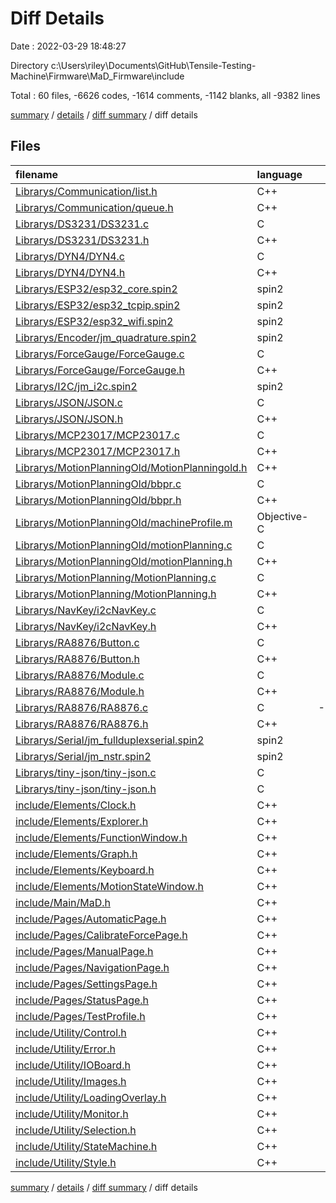 # Diff Details

Date : 2022-03-29 18:48:27

Directory c:\Users\riley\Documents\GitHub\Tensile-Testing-Machine\Firmware\MaD_Firmware\include

Total : 60 files,  -6626 codes, -1614 comments, -1142 blanks, all -9382 lines

[summary](results.md) / [details](details.md) / [diff summary](diff.md) / diff details

## Files
| filename | language | code | comment | blank | total |
| :--- | :--- | ---: | ---: | ---: | ---: |
| [Librarys/Communication/list.h](/Librarys/Communication/list.h) | C++ | -11 | 0 | -2 | -13 |
| [Librarys/Communication/queue.h](/Librarys/Communication/queue.h) | C++ | -7 | 0 | -1 | -8 |
| [Librarys/DS3231/DS3231.c](/Librarys/DS3231/DS3231.c) | C | -111 | -48 | -17 | -176 |
| [Librarys/DS3231/DS3231.h](/Librarys/DS3231/DS3231.h) | C++ | -31 | -4 | -7 | -42 |
| [Librarys/DYN4/DYN4.c](/Librarys/DYN4/DYN4.c) | C | -111 | -39 | -16 | -166 |
| [Librarys/DYN4/DYN4.h](/Librarys/DYN4/DYN4.h) | C++ | -80 | -16 | -16 | -112 |
| [Librarys/ESP32/esp32_core.spin2](/Librarys/ESP32/esp32_core.spin2) | spin2 | -224 | -117 | -35 | -376 |
| [Librarys/ESP32/esp32_tcpip.spin2](/Librarys/ESP32/esp32_tcpip.spin2) | spin2 | -277 | -140 | -38 | -455 |
| [Librarys/ESP32/esp32_wifi.spin2](/Librarys/ESP32/esp32_wifi.spin2) | spin2 | -183 | -82 | -28 | -293 |
| [Librarys/Encoder/jm_quadrature.spin2](/Librarys/Encoder/jm_quadrature.spin2) | spin2 | -55 | -57 | -43 | -155 |
| [Librarys/ForceGauge/ForceGauge.c](/Librarys/ForceGauge/ForceGauge.c) | C | -88 | -18 | -16 | -122 |
| [Librarys/ForceGauge/ForceGauge.h](/Librarys/ForceGauge/ForceGauge.h) | C++ | -23 | 0 | -10 | -33 |
| [Librarys/I2C/jm_i2c.spin2](/Librarys/I2C/jm_i2c.spin2) | spin2 | -180 | -59 | -78 | -317 |
| [Librarys/JSON/JSON.c](/Librarys/JSON/JSON.c) | C | -987 | -49 | -141 | -1,177 |
| [Librarys/JSON/JSON.h](/Librarys/JSON/JSON.h) | C++ | -122 | -2 | -19 | -143 |
| [Librarys/MCP23017/MCP23017.c](/Librarys/MCP23017/MCP23017.c) | C | -132 | -10 | -13 | -155 |
| [Librarys/MCP23017/MCP23017.h](/Librarys/MCP23017/MCP23017.h) | C++ | -31 | -7 | -12 | -50 |
| [Librarys/MotionPlanningOld/MotionPlanningold.h](/Librarys/MotionPlanningOld/MotionPlanningold.h) | C++ | -10 | 0 | -2 | -12 |
| [Librarys/MotionPlanningOld/bbpr.c](/Librarys/MotionPlanningOld/bbpr.c) | C | -253 | -20 | -24 | -297 |
| [Librarys/MotionPlanningOld/bbpr.h](/Librarys/MotionPlanningOld/bbpr.h) | C++ | -11 | -46 | -6 | -63 |
| [Librarys/MotionPlanningOld/machineProfile.m](/Librarys/MotionPlanningOld/machineProfile.m) | Objective-C | -125 | 0 | -21 | -146 |
| [Librarys/MotionPlanningOld/motionPlanning.c](/Librarys/MotionPlanningOld/motionPlanning.c) | C | -143 | -12 | -18 | -173 |
| [Librarys/MotionPlanningOld/motionPlanning.h](/Librarys/MotionPlanningOld/motionPlanning.h) | C++ | -4 | 0 | -2 | -6 |
| [Librarys/MotionPlanning/MotionPlanning.c](/Librarys/MotionPlanning/MotionPlanning.c) | C | -178 | -4 | -23 | -205 |
| [Librarys/MotionPlanning/MotionPlanning.h](/Librarys/MotionPlanning/MotionPlanning.h) | C++ | -49 | 0 | -7 | -56 |
| [Librarys/NavKey/i2cNavKey.c](/Librarys/NavKey/i2cNavKey.c) | C | -442 | -141 | -74 | -657 |
| [Librarys/NavKey/i2cNavKey.h](/Librarys/NavKey/i2cNavKey.h) | C++ | -104 | -27 | -32 | -163 |
| [Librarys/RA8876/Button.c](/Librarys/RA8876/Button.c) | C | -58 | -1 | -5 | -64 |
| [Librarys/RA8876/Button.h](/Librarys/RA8876/Button.h) | C++ | -19 | 0 | -2 | -21 |
| [Librarys/RA8876/Module.c](/Librarys/RA8876/Module.c) | C | -308 | -2 | -34 | -344 |
| [Librarys/RA8876/Module.h](/Librarys/RA8876/Module.h) | C++ | -58 | 0 | -13 | -71 |
| [Librarys/RA8876/RA8876.c](/Librarys/RA8876/RA8876.c) | C | -1,205 | -270 | -78 | -1,553 |
| [Librarys/RA8876/RA8876.h](/Librarys/RA8876/RA8876.h) | C++ | -812 | -33 | -95 | -940 |
| [Librarys/Serial/jm_fullduplexserial.spin2](/Librarys/Serial/jm_fullduplexserial.spin2) | spin2 | -298 | -176 | -238 | -712 |
| [Librarys/Serial/jm_nstr.spin2](/Librarys/Serial/jm_nstr.spin2) | spin2 | -122 | -59 | -59 | -240 |
| [Librarys/tiny-json/tiny-json.c](/Librarys/tiny-json/tiny-json.c) | C | -391 | -137 | -34 | -562 |
| [Librarys/tiny-json/tiny-json.h](/Librarys/tiny-json/tiny-json.h) | C | -83 | -85 | -25 | -193 |
| [include/Elements/Clock.h](/include/Elements/Clock.h) | C++ | 25 | 4 | 5 | 34 |
| [include/Elements/Explorer.h](/include/Elements/Explorer.h) | C++ | 29 | 0 | 6 | 35 |
| [include/Elements/FunctionWindow.h](/include/Elements/FunctionWindow.h) | C++ | 18 | 0 | 3 | 21 |
| [include/Elements/Graph.h](/include/Elements/Graph.h) | C++ | 25 | 0 | 3 | 28 |
| [include/Elements/Keyboard.h](/include/Elements/Keyboard.h) | C++ | 18 | 4 | 5 | 27 |
| [include/Elements/MotionStateWindow.h](/include/Elements/MotionStateWindow.h) | C++ | 18 | 0 | 3 | 21 |
| [include/Main/MaD.h](/include/Main/MaD.h) | C++ | 45 | 4 | 7 | 56 |
| [include/Pages/AutomaticPage.h](/include/Pages/AutomaticPage.h) | C++ | 28 | 4 | 4 | 36 |
| [include/Pages/CalibrateForcePage.h](/include/Pages/CalibrateForcePage.h) | C++ | 27 | 0 | 4 | 31 |
| [include/Pages/ManualPage.h](/include/Pages/ManualPage.h) | C++ | 24 | 4 | 4 | 32 |
| [include/Pages/NavigationPage.h](/include/Pages/NavigationPage.h) | C++ | 29 | 4 | 8 | 41 |
| [include/Pages/SettingsPage.h](/include/Pages/SettingsPage.h) | C++ | 23 | 0 | 5 | 28 |
| [include/Pages/StatusPage.h](/include/Pages/StatusPage.h) | C++ | 26 | 4 | 6 | 36 |
| [include/Pages/TestProfile.h](/include/Pages/TestProfile.h) | C++ | 28 | 0 | 3 | 31 |
| [include/Utility/Control.h](/include/Utility/Control.h) | C++ | 30 | 0 | 5 | 35 |
| [include/Utility/Error.h](/include/Utility/Error.h) | C++ | 30 | 8 | 8 | 46 |
| [include/Utility/IOBoard.h](/include/Utility/IOBoard.h) | C++ | 80 | 1 | 22 | 103 |
| [include/Utility/Images.h](/include/Utility/Images.h) | C++ | 22 | 4 | 5 | 31 |
| [include/Utility/LoadingOverlay.h](/include/Utility/LoadingOverlay.h) | C++ | 10 | 0 | 2 | 12 |
| [include/Utility/Monitor.h](/include/Utility/Monitor.h) | C++ | 30 | 0 | 5 | 35 |
| [include/Utility/Selection.h](/include/Utility/Selection.h) | C++ | 7 | 0 | 2 | 9 |
| [include/Utility/StateMachine.h](/include/Utility/StateMachine.h) | C++ | 106 | 5 | 15 | 126 |
| [include/Utility/Style.h](/include/Utility/Style.h) | C++ | 22 | 1 | 12 | 35 |

[summary](results.md) / [details](details.md) / [diff summary](diff.md) / diff details